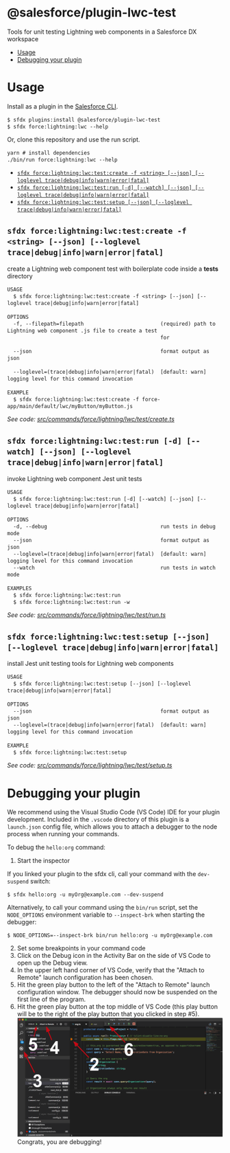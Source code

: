 @salesforce/plugin-lwc-test
=============

Tools for unit testing Lightning web components in a Salesforce DX workspace

<!-- toc -->
* [Usage](#usage)
* [Debugging your plugin](#debugging-your-plugin)
<!-- tocstop -->

# Usage

Install as a plugin in the [Salesforce CLI](https://developer.salesforce.com/tools/sfdxcli).
```sh-session
$ sfdx plugins:install @salesforce/plugin-lwc-test
$ sfdx force:lightning:lwc --help
```

Or, clone this repository and use the run script.
```sh-session
yarn # install dependencies
./bin/run force:lightning:lwc --help
```
<!-- commands -->
* [`sfdx force:lightning:lwc:test:create -f <string> [--json] [--loglevel trace|debug|info|warn|error|fatal]`](#sfdx-forcelightninglwctestcreate--f-string---json---loglevel-tracedebuginfowarnerrorfatal)
* [`sfdx force:lightning:lwc:test:run [-d] [--watch] [--json] [--loglevel trace|debug|info|warn|error|fatal]`](#sfdx-forcelightninglwctestrun--d---watch---json---loglevel-tracedebuginfowarnerrorfatal)
* [`sfdx force:lightning:lwc:test:setup [--json] [--loglevel trace|debug|info|warn|error|fatal]`](#sfdx-forcelightninglwctestsetup---json---loglevel-tracedebuginfowarnerrorfatal)

## `sfdx force:lightning:lwc:test:create -f <string> [--json] [--loglevel trace|debug|info|warn|error|fatal]`

create a Lightning web component test with boilerplate code inside a __tests__ directory

```
USAGE
  $ sfdx force:lightning:lwc:test:create -f <string> [--json] [--loglevel trace|debug|info|warn|error|fatal]

OPTIONS
  -f, --filepath=filepath                         (required) path to Lightning web component .js file to create a test
                                                  for

  --json                                          format output as json

  --loglevel=(trace|debug|info|warn|error|fatal)  [default: warn] logging level for this command invocation

EXAMPLE
  $ sfdx force:lightning:lwc:test:create -f force-app/main/default/lwc/myButton/myButton.js
```

_See code: [src/commands/force/lightning/lwc/test/create.ts](https://github.com/trevor-bliss/sfdx-lwc-test/blob/v0.0.5/src/commands/force/lightning/lwc/test/create.ts)_

## `sfdx force:lightning:lwc:test:run [-d] [--watch] [--json] [--loglevel trace|debug|info|warn|error|fatal]`

invoke Lightning web component Jest unit tests

```
USAGE
  $ sfdx force:lightning:lwc:test:run [-d] [--watch] [--json] [--loglevel trace|debug|info|warn|error|fatal]

OPTIONS
  -d, --debug                                     run tests in debug mode
  --json                                          format output as json
  --loglevel=(trace|debug|info|warn|error|fatal)  [default: warn] logging level for this command invocation
  --watch                                         run tests in watch mode

EXAMPLES
  $ sfdx force:lightning:lwc:test:run
  $ sfdx force:lightning:lwc:test:run -w
```

_See code: [src/commands/force/lightning/lwc/test/run.ts](https://github.com/trevor-bliss/sfdx-lwc-test/blob/v0.0.5/src/commands/force/lightning/lwc/test/run.ts)_

## `sfdx force:lightning:lwc:test:setup [--json] [--loglevel trace|debug|info|warn|error|fatal]`

install Jest unit testing tools for Lightning web components

```
USAGE
  $ sfdx force:lightning:lwc:test:setup [--json] [--loglevel trace|debug|info|warn|error|fatal]

OPTIONS
  --json                                          format output as json
  --loglevel=(trace|debug|info|warn|error|fatal)  [default: warn] logging level for this command invocation

EXAMPLE
  $ sfdx force:lightning:lwc:test:setup
```

_See code: [src/commands/force/lightning/lwc/test/setup.ts](https://github.com/trevor-bliss/sfdx-lwc-test/blob/v0.0.5/src/commands/force/lightning/lwc/test/setup.ts)_
<!-- commandsstop -->
<!-- debugging-your-plugin -->
# Debugging your plugin
We recommend using the Visual Studio Code (VS Code) IDE for your plugin development. Included in the `.vscode` directory of this plugin is a `launch.json` config file, which allows you to attach a debugger to the node process when running your commands.

To debug the `hello:org` command: 
1. Start the inspector
  
If you linked your plugin to the sfdx cli, call your command with the `dev-suspend` switch: 
```sh-session
$ sfdx hello:org -u myOrg@example.com --dev-suspend
```
  
Alternatively, to call your command using the `bin/run` script, set the `NODE_OPTIONS` environment variable to `--inspect-brk` when starting the debugger:
```sh-session
$ NODE_OPTIONS=--inspect-brk bin/run hello:org -u myOrg@example.com
```

2. Set some breakpoints in your command code
3. Click on the Debug icon in the Activity Bar on the side of VS Code to open up the Debug view.
4. In the upper left hand corner of VS Code, verify that the "Attach to Remote" launch configuration has been chosen.
5. Hit the green play button to the left of the "Attach to Remote" launch configuration window. The debugger should now be suspended on the first line of the program. 
6. Hit the green play button at the top middle of VS Code (this play button will be to the right of the play button that you clicked in step #5).
<br><img src=".images/vscodeScreenshot.png" width="480" height="278"><br>
Congrats, you are debugging!
